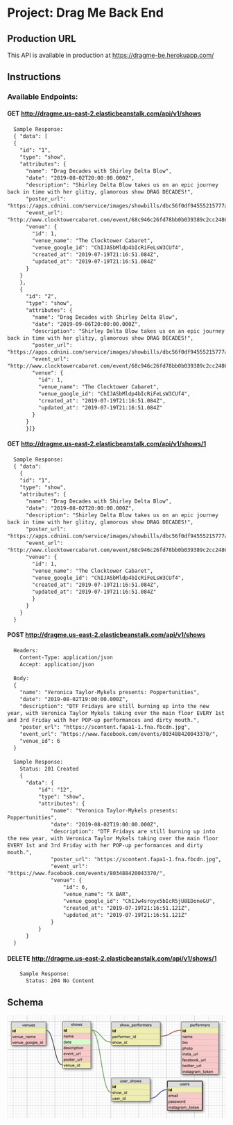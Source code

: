 # Project: Drag Me Back End

## Production URL

This API is available in production at https://dragme-be.herokuapp.com/

## Instructions
  ### Available Endpoints:
  #### GET http://dragme.us-east-2.elasticbeanstalk.com/api/v1/shows
      Sample Response:
      { "data": [
      {
        "id": "1",
        "type": "show",
        "attributes": {
          "name": "Drag Decades with Shirley Delta Blow",
          "date": "2019-08-02T20:00:00.000Z",
          "description": "Shirley Delta Blow takes us on an epic journey back in time with her glitzy, glamorous show DRAG DECADES!",
          "poster_url": "https://apps.cdnini.com/service/images/showbills/dbc56f0df94555215777af6ff737bd13_750x600.jpg",
          "event_url": "http://www.clocktowercabaret.com/event/68c946c26fd78bb0b039389c2cc2486b",
          "venue": {
            "id": 1,
            "venue_name": "The Clocktower Cabaret",
            "venue_google_id": "ChIJASbMldp4bIcRiFeLsW3CUf4",
            "created_at": "2019-07-19T21:16:51.084Z",
            "updated_at": "2019-07-19T21:16:51.084Z"
          }
        }
        },
        {
          "id": "2",
          "type": "show",
          "attributes": {
            "name": "Drag Decades with Shirley Delta Blow",
            "date": "2019-09-06T20:00:00.000Z",
            "description": "Shirley Delta Blow takes us on an epic journey back in time with her glitzy, glamorous show DRAG DECADES!",
            "poster_url": "https://apps.cdnini.com/service/images/showbills/dbc56f0df94555215777af6ff737bd13_750x600.jpg",
            "event_url": "http://www.clocktowercabaret.com/event/68c946c26fd78bb0b039389c2cc2486b",
            "venue": {
              "id": 1,
              "venue_name": "The Clocktower Cabaret",
              "venue_google_id": "ChIJASbMldp4bIcRiFeLsW3CUf4",
              "created_at": "2019-07-19T21:16:51.084Z",
              "updated_at": "2019-07-19T21:16:51.084Z"
            }
          }
          }]}

  #### GET http://dragme.us-east-2.elasticbeanstalk.com/api/v1/shows/1
      Sample Response:
      { "data":
        {
        "id": "1",
        "type": "show",
        "attributes": {
          "name": "Drag Decades with Shirley Delta Blow",
          "date": "2019-08-02T20:00:00.000Z",
          "description": "Shirley Delta Blow takes us on an epic journey back in time with her glitzy, glamorous show DRAG DECADES!",
          "poster_url": "https://apps.cdnini.com/service/images/showbills/dbc56f0df94555215777af6ff737bd13_750x600.jpg",
          "event_url": "http://www.clocktowercabaret.com/event/68c946c26fd78bb0b039389c2cc2486b",
          "venue": {
            "id": 1,
            "venue_name": "The Clocktower Cabaret",
            "venue_google_id": "ChIJASbMldp4bIcRiFeLsW3CUf4",
            "created_at": "2019-07-19T21:16:51.084Z",
            "updated_at": "2019-07-19T21:16:51.084Z"
            }
          }
        }
      }


  #### POST http://dragme.us-east-2.elasticbeanstalk.com/api/v1/shows
      Headers:
        Content-Type: application/json
        Accept: application/json

      Body:
      {
      	"name": "Veronica Taylor-Mykels presents: Poppertunities",
      	"date": "2019-08-02T19:00:00.000Z",
      	"description": "DTF Fridays are still burning up into the new year, with Veronica Taylor Mykels taking over the main floor EVERY 1st and 3rd Friday with her POP-up performances and dirty mouth.",
      	"poster_url": "https://scontent.fapa1-1.fna.fbcdn.jpg",
      	"event_url": "https://www.facebook.com/events/803488420043370/",
      	"venue_id": 6
      }

      Sample Response:
        Status: 201 Created
        {
          "data": {
              "id": "12",
              "type": "show",
              "attributes": {
                  "name": "Veronica Taylor-Mykels presents: Poppertunities",
                  "date": "2019-08-02T19:00:00.000Z",
                  "description": "DTF Fridays are still burning up into the new year, with Veronica Taylor Mykels taking over the main floor EVERY 1st and 3rd Friday with her POP-up performances and dirty mouth.",
                  "poster_url": "https://scontent.fapa1-1.fna.fbcdn.jpg",
                  "event_url": "https://www.facebook.com/events/803488420043370/",
                  "venue": {
                      "id": 6,
                      "venue_name": "X BAR",
                      "venue_google_id": "ChIJw4sroyx5bIcR5jU8EDoneGU",
                      "created_at": "2019-07-19T21:16:51.121Z",
                      "updated_at": "2019-07-19T21:16:51.121Z"
                  }
              }
          }
      }

  #### DELETE http://dragme.us-east-2.elasticbeanstalk.com/api/v1/shows/1
        Sample Response:
          Status: 204 No Content


## Schema
![Database Schema](schema.png)
